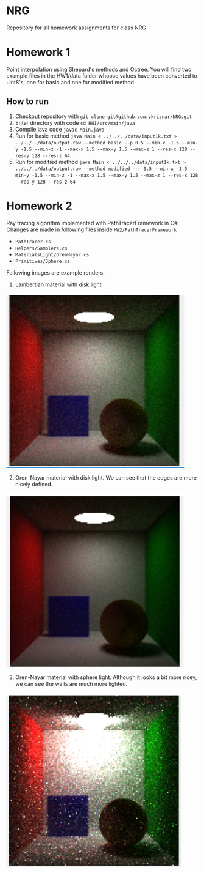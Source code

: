 # NRG
Repository for all homework assignments for class NRG

# Homework 1
Point interpolation using Shepard's methods and Octree. You will find two example files in the HW1/data folder whoose values have been converted to uint8's, one for basic and one for modified method.

## How to run
1. Checkout repository with ``git clone git@github.com:vkriznar/NRG.git``
2. Enter directory with code ``cd HW1/src/main/java``
3. Compile java code ``javac Main.java``
4. Run for basic method ``java Main < ../../../data/input1k.txt > ../../../data/output.raw --method basic --p 0.5 --min-x -1.5 --min-y -1.5 --min-z -1 --max-x 1.5 --max-y 1.5 --max-z 1 --res-x 128 --res-y 128 --res-z 64``
5. Run for modified method ``java Main < ../../../data/input1k.txt > ../../../data/output.raw --method modified --r 0.5 --min-x -1.5 --min-y -1.5 --min-z -1 --max-x 1.5 --max-y 1.5 --max-z 1 --res-x 128 --res-y 128 --res-z 64``

# Homework 2
Ray tracing algorithm implemented with PathTracerFramework in C#. Changes are made in following files inside ``HW2/PathTracerFramework``
- ``PathTracer.cs``
- ``Helpers/Samplers.cs``
- ``MaterialsLight/OrenNayar.cs``
- ``Primitives/Sphere.cs``

Following images are example renders.
1. Lambertian material with disk light

![Lambertian-Disk](./HW2/Images/render1.PNG)

2. Oren-Nayar material with disk light. We can see that the edges are more nicely defined.

![OrenNayar-Disk](./HW2/Images/render2.PNG)

3. Oren-Nayar material with sphere light. Although it looks a bit more ricey, we can see the walls are much more lighted.

![OrenNayar-Disk](./HW2/Images/render3.PNG)